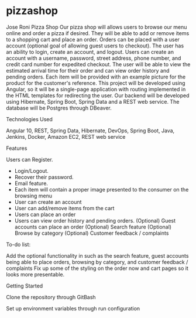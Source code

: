 # pizzashop
Jose Roni Pizza Shop
Our pizza shop will allows users to browse our menu online and order a pizza if desired. They will be able to add or remove items to a shopping cart and place an order. Orders can be placed with a user account (optional goal of allowing guest users to checkout).  The user has an ability to login, create an account, and logout. Users can create an account with a username, password, street address, phone number, and credit card number for expedited checkout. The user will be able to view the estimated arrival time for their order and can view order history and pending orders. Each item will be provided with an example picture for the product for the customer's reference. This project will be developed using Angular, so it will be a single-page application with routing implemented in the HTML templates for redirecting the user. Our backend will be developed using Hibernate, Spring Boot, Spring Data and a REST web service. The database will be Postgres through DBeaver. 

Technologies Used

Angular 10, REST, Spring Data, Hibernate, DevOps, Spring Boot, Java, Jenkins, Docker, Amazon EC2, REST web service

Features

Users can Register.
- Login/Logout.
- Recover their password.
- Email feature.
- Each item will contain a proper image presented to the consumer on the browsing menu
- User can create an account
- User can add/remove items from the cart
- Users can place an order
- Users can view order history and pending orders.
(Optional) Guest accounts can place an order
(Optional) Search feature
(Optional) Browse by category
(Optional) Customer feedback / complaints

To-do list:

Add the optional functionality in such as the search feature, guest accounts being able to place orders, browsing by category, and customer feedback / complaints
Fix up some of the styling on the order now and cart pages so it looks more presentable.

Getting Started

Clone the repository through GitBash

Set up environment variables through run configuration
